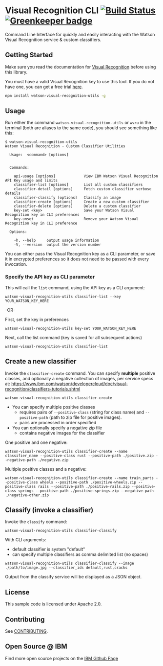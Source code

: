 # Visual Recognition CLI [![Build Status](https://travis-ci.org/watson-developer-cloud/visual-recognition-utils.svg?branch=master)](https://travis-ci.org/watson-developer-cloud/visual-recognition-utils) [![Greenkeeper badge](https://badges.greenkeeper.io/watson-developer-cloud/visual-recognition-utils.svg)](https://greenkeeper.io/)

Command Line Interface for quickly and easily interacting with the Watson Visual Recognition service & custom classifiers.  

## Getting Started

Make sure you read the documentation for [Visual Recognition][docs] before using this library.

You must have a valid Visual Recognition key to use this tool.  If you do not have one, you can get a free trial [here](https://console.ng.bluemix.net/registration/?target=/catalog/services/watson_vision_combined/).


```bash
npm install watson-visual-recognition-utils -g
```

## Usage

Run either the command `watson-visual-recognition-utils` or `wvru` in the terminal (both are aliases to the same code), you should see something like this:

```none
$ watson-visual-recognition-utils
Watson Visual Recognition - Custom Classifier Utilities

  Usage:  <command> [options]


  Commands:

    api-usage [options]             View IBM Watson Visual Recognition API Key usage and limits
    classifier-list [options]       List all custom classifiers
    classifier-detail [options]     Fetch custom classifier verbose details
    classifier-classify [options]   Classify an image
    classifier-create [options]     Create a new custom classifier
    classifier-delete [options]     Delete a custom classifier
    key-set <key>                   Save your Watson Visual Recognition key in CLI preferences
    key-unset                       Remove your Watson Visual Recognition key in CLI preference

  Options:

    -h, --help     output usage information
    -V, --version  output the version number
```

You can either pass the Visual Recognition key as a CLI parameter, or save it in encrypted preferences so it does not need to be passed with every invocation.

### Specify the API key as CLI parameter

This will call the `list` command, using the API key as a CLI argument:

```
watson-visual-recognition-utils classifier-list --key YOUR_WATSON_KEY_HERE
```

-OR-

First, set the key in preferences
```
watson-visual-recognition-utils key-set YOUR_WATSON_KEY_HERE
```

Next, call the list command (key is saved for all subsequent actions)

```
watson-visual-recognition-utils classifier-list
```

## Create a new classifier

Invoke the `classifier-create` command.  You can specify **multiple** positive classes, and optionally a negative collection of images, per service specs at: https://www.ibm.com/watson/developercloud/doc/visual-recognition/classifiers-tutorials.shtml

```
watson-visual-recognition-utils classifier-create
```


* You can specify multiple positive classes
  * requires pairs of `--positive-class` (string for class name) and `--positive-path` (path to zip file for positive images).  
  * pairs are processed in order specified
* You can optionally specify a negative zip file
  * contains negative images for the classifier

One positive and one negative:
```
watson-visual-recognition-utils classifier-create --name classifier_name --positive-class rust --positive-path ./positive.zip --negative-path ./negative.zip
```

Multiple positive classes and a negative:
```
watson-visual-recognition-utils classifier-create --name train_parts --positive-class wheels --positive-path ./positive-wheels.zip --positive-class rails --positive-path ./positive-rails.zip --positive-class springs --positive-path ./positive-springs.zip --negative-path ./negative-other.zip
```

## Classify (invoke a classifier)
Invoke the `classify` command:

```
watson-visual-recognition-utils classifier-classify
```

With CLI arguments:

* default classifier is system "default"
* can specify multiple classifiers as comma delimited list (no spaces)

```
watson-visual-recognition-utils classifier-classify --image ./path/to/image.jpg --classifier_ids default,rust,cracks  
```

Output from the classify service will be displayed as a JSON object.


## License

This sample code is licensed under Apache 2.0.

## Contributing

See [CONTRIBUTING](.github/CONTRIBUTING.md).

## Open Source @ IBM
Find more open source projects on the [IBM Github Page](http://ibm.github.io/)


[docs]: https://www.ibm.com/watson/developercloud/visual-recognition.html
